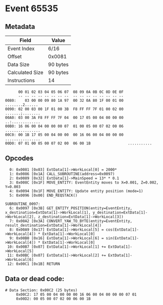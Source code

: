 # Event 65535

## Metadata

| Field           | Value    |
|-----------------|----------|
| Event Index     | 6/16     |
| Offset          | 0x0081   |
| Data Size       | 90 bytes |
| Calculated Size | 90 bytes |
| Instructions    | 14       |

```
      00 01 02 03 04 05 06 07  08 09 0A 0B 0C 0D 0E 0F
      -- -- -- -- -- -- -- --  -- -- -- -- -- -- -- --
0080:    03 00 00 09 80 1A 97  00 32 0A 80 1F 00 01 00   ........2......
0090: 02 00 03 00 1F 01 00 3B  F8 FF FF 7F 01 00 02 00  .......;........
00A0: 03 00 3A F8 FF FF 7F 04  00 17 05 00 04 00 00 00  ..:.............
00B0: 16 06 00 04 00 00 00 07  01 00 05 00 07 02 00 06  ................
00C0: 00 1B 17 05 00 04 00 00  00 16 06 00 04 00 00 00  ................
00D0: 07 01 00 05 00 07 02 00  06 00 1B                 ...........     
```

## Opcodes

```
  0: 0x0081 [0x03] ExtData[1]->WorkLocal[0] = 2000*
  1: 0x0086 [0x1A] CALL_SUBROUTINE(address=0x0097)
  2: 0x0089 [0x32] ExtData[1]->MainSpeed = 13* * 0.1
  3: 0x008C [0x1F] MOVE_ENTITY: EventEntity moves to X=0.001, Z=0.002, Y=0.003
  4: 0x0094 [0x1F] MOVE_ENTITY: Update entity position (mode=1)
  5: 0x0096 [0x00] END_REQSTACK()

SUBROUTINE_0097:
  6: 0x0097 [0x3B] GET_ENTITY_POSITION(entity=EventEntity, x_destination=ExtData[1]->WorkLocal[1], y_destination=ExtData[1]->WorkLocal[2], z_destination=ExtData[1]->WorkLocal[3])
  7: 0x00A2 [0x3A] CONVERT_YAW_TO_BYTE(entity=EventEntity, result_destination=ExtData[1]->WorkLocal[4])
  8: 0x00A9 [0x17] ExtData[1]->WorkLocal[5] = cos(ExtData[1]->WorkLocal[4]) * ExtData[1]->WorkLocal[0]
  9: 0x00B0 [0x16] ExtData[1]->WorkLocal[6] = sin(ExtData[1]->WorkLocal[4]) * ExtData[1]->WorkLocal[0]
 10: 0x00B7 [0x07] ExtData[1]->WorkLocal[1] += ExtData[1]->WorkLocal[5]
 11: 0x00BC [0x07] ExtData[1]->WorkLocal[2] += ExtData[1]->WorkLocal[6]
 12: 0x00C1 [0x1B] RETURN
```

## Data or dead code:

```
# Data Section: 0x00C2 (25 bytes)
     0x00C2: 17 05 00 04 00 00 00 16 06 00 04 00 00 00 07 01
     0x00D2: 00 05 00 07 02 00 06 00 1B
```